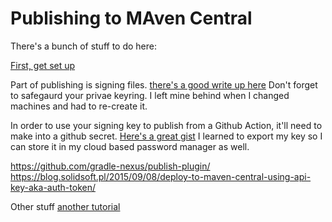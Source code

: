 # Publishing to MAven Central
There's a bunch of stuff to do here:

[First, get set up](https://central.sonatype.org/publish/publish-guide/#introduction)

Part of publishing is signing files. [there's a good write up here](https://central.sonatype.org/publish/requirements/gpg/)
Don't forget to safegaurd your privae keyring. I left mine behind when I changed 
machines and had to re-create it.

In order to use your signing key to publish from a Github Action, it'll
need to make into a github secret. [Here's a great gist](https://gist.github.com/sualeh/ae78dc16123899d7942bc38baba5203c)
I learned to export my key so I can store it in my cloud based password manager
as well.

https://github.com/gradle-nexus/publish-plugin/
https://blog.solidsoft.pl/2015/09/08/deploy-to-maven-central-using-api-key-aka-auth-token/

Other stuff
[another tutorial](https://medium.com/@nmauti/sign-and-publish-on-maven-central-a-project-with-the-new-maven-publish-gradle-plugin-22a72a4bfd4b)
